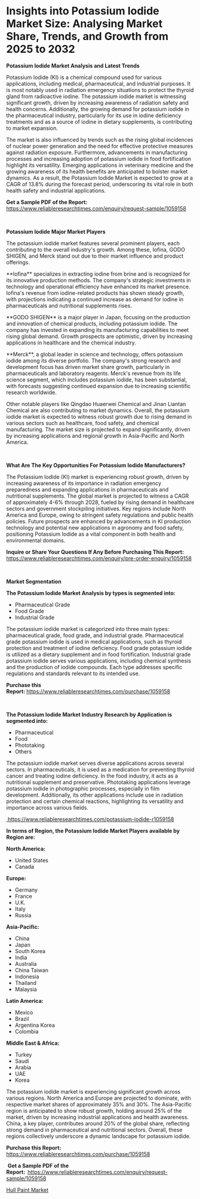<p><h1>Insights into Potassium Iodide Market Size: Analysing Market Share, Trends, and Growth from 2025 to 2032</h1></p><p><strong>Potassium Iodide Market Analysis and Latest Trends</strong></p>
<p><p>Potassium Iodide (KI) is a chemical compound used for various applications, including medical, pharmaceutical, and industrial purposes. It is most notably used in radiation emergency situations to protect the thyroid gland from radioactive iodine. The potassium iodide market is witnessing significant growth, driven by increasing awareness of radiation safety and health concerns. Additionally, the growing demand for potassium iodide in the pharmaceutical industry, particularly for its use in iodine deficiency treatments and as a source of iodine in dietary supplements, is contributing to market expansion.</p><p>The market is also influenced by trends such as the rising global incidences of nuclear power generation and the need for effective protective measures against radiation exposure. Furthermore, advancements in manufacturing processes and increasing adoption of potassium iodide in food fortification highlight its versatility. Emerging applications in veterinary medicine and the growing awareness of its health benefits are anticipated to bolster market dynamics. As a result, the Potassium Iodide Market is expected to grow at a CAGR of 13.8% during the forecast period, underscoring its vital role in both health safety and industrial applications.</p></p>
<p><strong>Get a Sample PDF of the Report:&nbsp;</strong> <a href="https://www.reliableresearchtimes.com/enquiry/request-sample/1059158?utm_campaign=2940&utm_medium=2&utm_source=Github&utm_content=ia&utm_term=01042025&utm_id=potassium-iodide">https://www.reliableresearchtimes.com/enquiry/request-sample/1059158</a></p>
<p>&nbsp;</p>
<p><strong>Potassium Iodide Major Market Players</strong></p>
<p><p>The potassium iodide market features several prominent players, each contributing to the overall industry's growth. Among these, Iofina, GODO SHIGEN, and Merck stand out due to their market influence and product offerings.</p><p>**Iofina** specializes in extracting iodine from brine and is recognized for its innovative production methods. The company's strategic investments in technology and operational efficiency have enhanced its market presence. Iofina's revenue from iodine-related products has shown steady growth, with projections indicating a continued increase as demand for iodine in pharmaceuticals and nutritional supplements rises.</p><p>**GODO SHIGEN** is a major player in Japan, focusing on the production and innovation of chemical products, including potassium iodide. The company has invested in expanding its manufacturing capabilities to meet rising global demand. Growth prospects are optimistic, driven by increasing applications in healthcare and the chemical industry.</p><p>**Merck**, a global leader in science and technology, offers potassium iodide among its diverse portfolio. The company's strong research and development focus has driven market share growth, particularly in pharmaceuticals and laboratory reagents. Merck's revenue from its life science segment, which includes potassium iodide, has been substantial, with forecasts suggesting continued expansion due to increasing scientific research worldwide.</p><p>Other notable players like Qingdao Huaerwei Chemical and Jinan Liantan Chemical are also contributing to market dynamics. Overall, the potassium iodide market is expected to witness robust growth due to rising demand in various sectors such as healthcare, food safety, and chemical manufacturing. The market size is projected to expand significantly, driven by increasing applications and regional growth in Asia-Pacific and North America.</p></p>
<p>&nbsp;</p>
<p><strong>What Are The Key Opportunities For Potassium Iodide Manufacturers?</strong></p>
<p><p>The Potassium Iodide (KI) market is experiencing robust growth, driven by increasing awareness of its importance in radiation emergency preparedness and expanding applications in pharmaceuticals and nutritional supplements. The global market is projected to witness a CAGR of approximately 4-6% through 2028, fueled by rising demand in healthcare sectors and government stockpiling initiatives. Key regions include North America and Europe, owing to stringent safety regulations and public health policies. Future prospects are enhanced by advancements in KI production technology and potential new applications in agronomy and food safety, positioning Potassium Iodide as a vital component in both health and environmental domains.</p></p>
<p><strong>Inquire or Share Your Questions If Any Before Purchasing This Report:</strong> <a href="https://www.reliableresearchtimes.com/enquiry/pre-order-enquiry/1059158?utm_campaign=2940&utm_medium=2&utm_source=Github&utm_content=ia&utm_term=01042025&utm_id=potassium-iodide">https://www.reliableresearchtimes.com/enquiry/pre-order-enquiry/1059158</a></p>
<p>&nbsp;</p>
<p><strong>Market Segmentation</strong></p>
<p><strong>The Potassium Iodide Market Analysis by types is segmented into:</strong></p>
<p><ul><li>Pharmaceutical Grade</li><li>Food Grade</li><li>Industrial Grade</li></ul></p>
<p><p>The potassium iodide market is categorized into three main types: pharmaceutical grade, food grade, and industrial grade. Pharmaceutical grade potassium iodide is used in medical applications, such as thyroid protection and treatment of iodine deficiency. Food grade potassium iodide is utilized as a dietary supplement and in food fortification. Industrial grade potassium iodide serves various applications, including chemical synthesis and the production of iodide compounds. Each type addresses specific regulations and standards relevant to its intended use.</p></p>
<p><strong>Purchase this Report:&nbsp;</strong><a href="https://www.reliableresearchtimes.com/purchase/1059158?utm_campaign=2940&utm_medium=2&utm_source=Github&utm_content=ia&utm_term=01042025&utm_id=potassium-iodide">https://www.reliableresearchtimes.com/purchase/1059158</a></p>
<p>&nbsp;</p>
<p><strong>The Potassium Iodide Market Industry Research by Application is segmented into:</strong></p>
<p><ul><li>Pharmaceutical</li><li>Food</li><li>Phototaking</li><li>Others</li></ul></p>
<p><p>The potassium iodide market serves diverse applications across several sectors. In pharmaceuticals, it is used as a medication for preventing thyroid cancer and treating iodine deficiency. In the food industry, it acts as a nutritional supplement and preservative. Phototaking applications leverage potassium iodide in photographic processes, especially in film development. Additionally, its other applications include use in radiation protection and certain chemical reactions, highlighting its versatility and importance across various fields.</p></p>
<p><a href="https://www.reliableresearchtimes.com/potassium-iodide-r1059158?utm_campaign=2940&utm_medium=2&utm_source=Github&utm_content=ia&utm_term=01042025&utm_id=potassium-iodide">&nbsp;https://www.reliableresearchtimes.com/potassium-iodide-r1059158</a></p>
<p><strong>In terms of Region, the Potassium Iodide Market Players available by Region are:</strong></p>
<p>
    <p> <strong> North America: </strong>
        <ul>
            <li>United States</li>
            <li>Canada</li>
        </ul>
        </p> 
    <p> <strong> Europe: </strong>
        <ul>
            <li>Germany</li>
            <li>France</li>
            <li>U.K.</li>
            <li>Italy</li>
            <li>Russia</li>
        </ul>
        </p> 
    <p> <strong> Asia-Pacific: </strong>
        <ul>
            <li>China</li>
            <li>Japan</li>
            <li>South Korea</li>
            <li>India</li>
            <li>Australia</li>
            <li>China Taiwan</li>
            <li>Indonesia</li>
            <li>Thailand</li>
            <li>Malaysia</li>
        </ul>
        </p> 
    <p> <strong> Latin America: </strong>
        <ul>
            <li>Mexico</li>
            <li>Brazil</li>
            <li>Argentina Korea</li>
            <li>Colombia</li>
        </ul>
        </p> 
    <p> <strong> Middle East & Africa: </strong>
        <ul>
            <li>Turkey</li>
            <li>Saudi</li>
            <li>Arabia</li>
            <li>UAE</li>
            <li>Korea</li>
        </ul>
    </p>
    </p>
<p><p>The potassium iodide market is experiencing significant growth across various regions. North America and Europe are projected to dominate, with respective market shares of approximately 35% and 30%. The Asia-Pacific region is anticipated to show robust growth, holding around 25% of the market, driven by increasing industrial applications and health awareness. China, a key player, contributes around 20% of the global share, reflecting strong demand in pharmaceutical and nutritional sectors. Overall, these regions collectively underscore a dynamic landscape for potassium iodide.</p></p>
<p><strong>Purchase this Report: </strong><a href="https://www.reliableresearchtimes.com/purchase/1059158?utm_campaign=2940&utm_medium=2&utm_source=Github&utm_content=ia&utm_term=01042025&utm_id=potassium-iodide">https://www.reliableresearchtimes.com/purchase/1059158</a></p>
<p>&nbsp;<strong>Get a Sample PDF of the Report:&nbsp;&nbsp;</strong><a href="https://www.reliableresearchtimes.com/enquiry/request-sample/1059158?utm_campaign=2940&utm_medium=2&utm_source=Github&utm_content=ia&utm_term=01042025&utm_id=potassium-iodide">https://www.reliableresearchtimes.com/enquiry/request-sample/1059158</a></p>
<p><strong></strong></p>
<p><p><a href="https://github.com/rodinayygacklezi/Market-Research-Report-List-1/blob/main/hull-paint-market.md?utm_campaign=2940&utm_medium=2&utm_source=Github&utm_content=ia&utm_term=01042025&utm_id=potassium-iodide">Hull Paint Market</a></p></p>